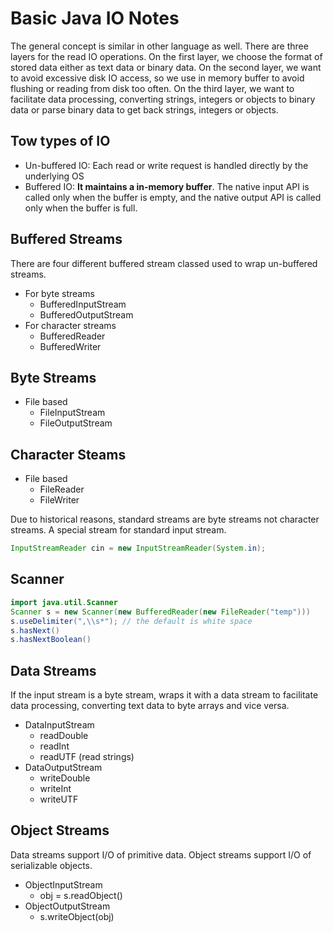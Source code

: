 # Basic Java IO Notes

The general concept is similar in other language as well. There are three layers for the read IO operations. On the first layer, we choose the format of stored data either as text data or binary data. On the second layer, we want to avoid excessive disk IO access, so we use in memory buffer to avoid flushing or reading from disk too often. On the third layer, we want to facilitate data processing, converting strings, integers or objects to binary data or parse binary data to get back strings, integers or objects.

## Tow types of IO

* Un-buffered IO: Each read or write request is handled directly by the underlying OS
* Buffered IO: **It maintains a in-memory buffer**. The native input API is called only when the buffer is empty, and the native output API is called only when the buffer is full.

## Buffered Streams

There are four different buffered stream classed used to wrap un-buffered streams.

* For byte streams
  * BufferedInputStream
  * BufferedOutputStream
* For character streams
  * BufferedReader
  * BufferedWriter

## Byte Streams

* File based
  * FileInputStream
  * FileOutputStream

## Character Steams

* File based
  * FileReader
  * FileWriter

Due to historical reasons, standard streams are byte streams not character streams. A special stream for standard input stream. 

```java
InputStreamReader cin = new InputStreamReader(System.in);
```

## Scanner

```java
import java.util.Scanner
Scanner s = new Scanner(new BufferedReader(new FileReader("temp")))
s.useDelimiter(",\\s*"); // the default is white space
s.hasNext()
s.hasNextBoolean()
```

## Data Streams

If the input stream is a byte stream, wraps it with a data stream to facilitate data processing, converting text data to byte arrays and vice versa.

* DataInputStream
  * readDouble
  * readInt
  * readUTF (read strings)
* DataOutputStream
  * writeDouble
  * writeInt
  * writeUTF

## Object Streams

Data streams support I/O of primitive data. Object streams support I/O of serializable objects. 

* ObjectInputStream
  * obj = s.readObject()
* ObjectOutputStream
  * s.writeObject(obj) 